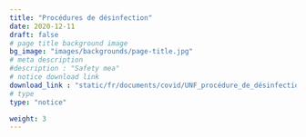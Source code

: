 ```yaml
---
title: "Procédures de désinfection"
date: 2020-12-11
draft: false
# page title background image
bg_image: "images/backgrounds/page-title.jpg"
# meta description
#description : "Safety mea"
# notice download link
download_link : "static/fr/documents/covid/UNF_procédure_de_désinfection.pdf"
# type
type: "notice"

weight: 3
---
```

